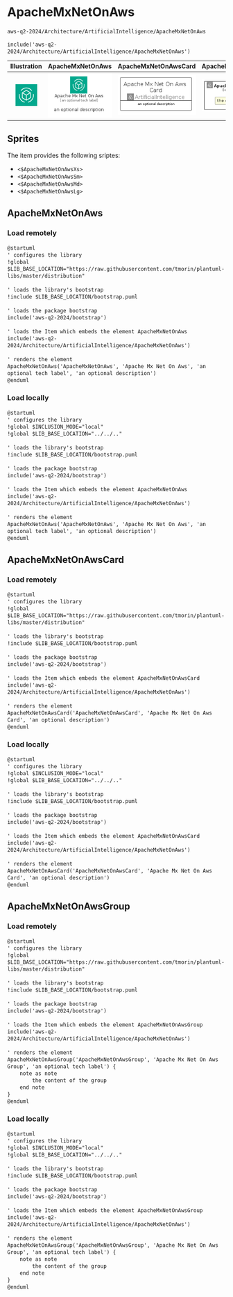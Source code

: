 # ApacheMxNetOnAws


```text
aws-q2-2024/Architecture/ArtificialIntelligence/ApacheMxNetOnAws
```

```text
include('aws-q2-2024/Architecture/ArtificialIntelligence/ApacheMxNetOnAws')
```



| Illustration | ApacheMxNetOnAws | ApacheMxNetOnAwsCard | ApacheMxNetOnAwsGroup |
| :---: | :---: | :---: | :---: |
| ![illustration for Illustration](../../../aws-q2-2024/Architecture/ArtificialIntelligence/ApacheMxNetOnAws.png) | ![illustration for ApacheMxNetOnAws](../../../aws-q2-2024/Architecture/ArtificialIntelligence/ApacheMxNetOnAws.Local.png) | ![illustration for ApacheMxNetOnAwsCard](../../../aws-q2-2024/Architecture/ArtificialIntelligence/ApacheMxNetOnAwsCard.Local.png) | ![illustration for ApacheMxNetOnAwsGroup](../../../aws-q2-2024/Architecture/ArtificialIntelligence/ApacheMxNetOnAwsGroup.Local.png) |



## Sprites
The item provides the following sriptes:

- `<$ApacheMxNetOnAwsXs>`
- `<$ApacheMxNetOnAwsSm>`
- `<$ApacheMxNetOnAwsMd>`
- `<$ApacheMxNetOnAwsLg>`





## ApacheMxNetOnAws

### Load remotely
```plantuml
@startuml
' configures the library
!global $LIB_BASE_LOCATION="https://raw.githubusercontent.com/tmorin/plantuml-libs/master/distribution"

' loads the library's bootstrap
!include $LIB_BASE_LOCATION/bootstrap.puml

' loads the package bootstrap
include('aws-q2-2024/bootstrap')

' loads the Item which embeds the element ApacheMxNetOnAws
include('aws-q2-2024/Architecture/ArtificialIntelligence/ApacheMxNetOnAws')

' renders the element
ApacheMxNetOnAws('ApacheMxNetOnAws', 'Apache Mx Net On Aws', 'an optional tech label', 'an optional description')
@enduml
```

### Load locally
```plantuml
@startuml
' configures the library
!global $INCLUSION_MODE="local"
!global $LIB_BASE_LOCATION="../../.."

' loads the library's bootstrap
!include $LIB_BASE_LOCATION/bootstrap.puml

' loads the package bootstrap
include('aws-q2-2024/bootstrap')

' loads the Item which embeds the element ApacheMxNetOnAws
include('aws-q2-2024/Architecture/ArtificialIntelligence/ApacheMxNetOnAws')

' renders the element
ApacheMxNetOnAws('ApacheMxNetOnAws', 'Apache Mx Net On Aws', 'an optional tech label', 'an optional description')
@enduml
```

## ApacheMxNetOnAwsCard

### Load remotely
```plantuml
@startuml
' configures the library
!global $LIB_BASE_LOCATION="https://raw.githubusercontent.com/tmorin/plantuml-libs/master/distribution"

' loads the library's bootstrap
!include $LIB_BASE_LOCATION/bootstrap.puml

' loads the package bootstrap
include('aws-q2-2024/bootstrap')

' loads the Item which embeds the element ApacheMxNetOnAwsCard
include('aws-q2-2024/Architecture/ArtificialIntelligence/ApacheMxNetOnAws')

' renders the element
ApacheMxNetOnAwsCard('ApacheMxNetOnAwsCard', 'Apache Mx Net On Aws Card', 'an optional description')
@enduml
```

### Load locally
```plantuml
@startuml
' configures the library
!global $INCLUSION_MODE="local"
!global $LIB_BASE_LOCATION="../../.."

' loads the library's bootstrap
!include $LIB_BASE_LOCATION/bootstrap.puml

' loads the package bootstrap
include('aws-q2-2024/bootstrap')

' loads the Item which embeds the element ApacheMxNetOnAwsCard
include('aws-q2-2024/Architecture/ArtificialIntelligence/ApacheMxNetOnAws')

' renders the element
ApacheMxNetOnAwsCard('ApacheMxNetOnAwsCard', 'Apache Mx Net On Aws Card', 'an optional description')
@enduml
```

## ApacheMxNetOnAwsGroup

### Load remotely
```plantuml
@startuml
' configures the library
!global $LIB_BASE_LOCATION="https://raw.githubusercontent.com/tmorin/plantuml-libs/master/distribution"

' loads the library's bootstrap
!include $LIB_BASE_LOCATION/bootstrap.puml

' loads the package bootstrap
include('aws-q2-2024/bootstrap')

' loads the Item which embeds the element ApacheMxNetOnAwsGroup
include('aws-q2-2024/Architecture/ArtificialIntelligence/ApacheMxNetOnAws')

' renders the element
ApacheMxNetOnAwsGroup('ApacheMxNetOnAwsGroup', 'Apache Mx Net On Aws Group', 'an optional tech label') {
    note as note
        the content of the group
    end note
}
@enduml
```

### Load locally
```plantuml
@startuml
' configures the library
!global $INCLUSION_MODE="local"
!global $LIB_BASE_LOCATION="../../.."

' loads the library's bootstrap
!include $LIB_BASE_LOCATION/bootstrap.puml

' loads the package bootstrap
include('aws-q2-2024/bootstrap')

' loads the Item which embeds the element ApacheMxNetOnAwsGroup
include('aws-q2-2024/Architecture/ArtificialIntelligence/ApacheMxNetOnAws')

' renders the element
ApacheMxNetOnAwsGroup('ApacheMxNetOnAwsGroup', 'Apache Mx Net On Aws Group', 'an optional tech label') {
    note as note
        the content of the group
    end note
}
@enduml
```

